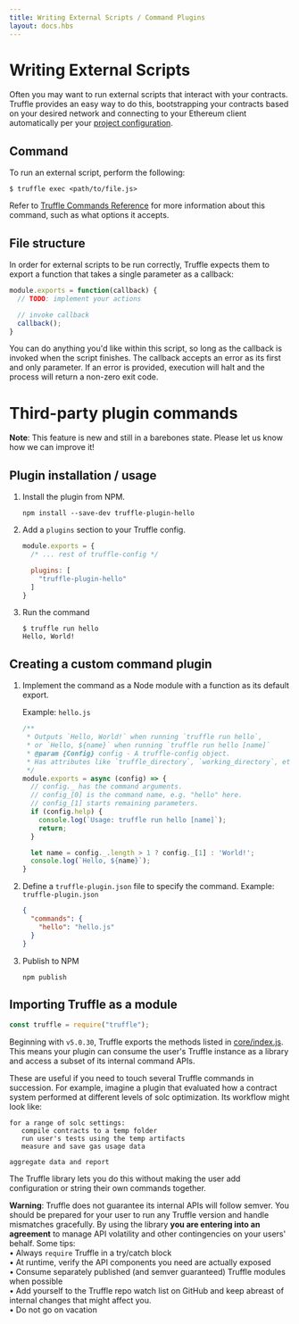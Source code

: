 ```yaml
---
title: Writing External Scripts / Command Plugins
layout: docs.hbs
---
```

# Writing External Scripts

Often you may want to run external scripts that interact with your contracts. Truffle provides an easy way to do this, bootstrapping your contracts based on your desired network and connecting to your Ethereum client automatically per your [project configuration](/docs/truffle/reference/configuration).

## Command

To run an external script, perform the following:

```shell
$ truffle exec <path/to/file.js>
```

Refer to [Truffle Commands Reference](/docs/truffle/reference/truffle-commands#exec) for more information about this command, such as what options it accepts.

## File structure

In order for external scripts to be run correctly, Truffle expects them to export a function that takes a single parameter as a callback:

```javascript
module.exports = function(callback) {
  // TODO: implement your actions

  // invoke callback
  callback();
}
```

You can do anything you'd like within this script, so long as the callback is invoked when the script finishes. The callback accepts an error as its first and only parameter. If an error is provided, execution will halt and the process will return a non-zero exit code.


# Third-party plugin commands

<p class="alert alert-warning">
<i class="far fa-exclamation-triangle"></i> <strong>Note</strong>: This feature is new and still in a barebones state. Please let us
know how we can improve it!
</p>

## Plugin installation / usage

1. Install the plugin from NPM.
   ```shell
   npm install --save-dev truffle-plugin-hello
   ```

2. Add a <code>plugins</code> section to your Truffle config.
   ```javascript
   module.exports = {
     /* ... rest of truffle-config */

     plugins: [
       "truffle-plugin-hello"
     ]
   }
   ```

3. Run the command
   ```shell
   $ truffle run hello
   Hello, World!
   ```


## Creating a custom command plugin

1. Implement the command as a Node module with a function as its default export.

   Example: `hello.js`

   ```javascript
   /**
    * Outputs `Hello, World!` when running `truffle run hello`,
    * or `Hello, ${name}` when running `truffle run hello [name]`
    * @param {Config} config - A truffle-config object.
    * Has attributes like `truffle_directory`, `working_directory`, etc.
    */
   module.exports = async (config) => {
     // config._ has the command arguments.
     // config_[0] is the command name, e.g. "hello" here.
     // config_[1] starts remaining parameters.
     if (config.help) {
       console.log(`Usage: truffle run hello [name]`);
       return;
     }

     let name = config._.length > 1 ? config._[1] : 'World!';
     console.log(`Hello, ${name}`);
   }
   ```

2.  Define a `truffle-plugin.json` file to specify the command.
    Example: <code>truffle-plugin.json</code>

    ```json
    {
      "commands": {
        "hello": "hello.js"
      }
    }
    ```

3.  Publish to NPM

    ```shell
    npm publish
    ```

## Importing Truffle as a module

```javascript
const truffle = require("truffle");
```

Beginning with `v5.0.30`, Truffle exports the methods listed in [core/index.js](https://github.com/trufflesuite/truffle/blob/develop/packages/core/index.js). This means
your plugin can consume the user's Truffle instance as a library and access a subset of its internal command APIs.

These are useful if you need to touch several Truffle commands in succession. For example, imagine a plugin that evaluated how a contract system performed at different levels of solc optimization. Its workflow might look like:
```
for a range of solc settings:
   compile contracts to a temp folder
   run user's tests using the temp artifacts
   measure and save gas usage data

aggregate data and report
```
The Truffle library lets you do this without making the user add configuration or string their own commands together.

<p class="alert alert-danger">
<i class="far fa-times-octagon"></i> <strong>Warning</strong>: Truffle does not guarantee its internal APIs will follow semver. You should be prepared for your user to run any Truffle version and handle mismatches gracefully. By using the library <strong>you are entering into an agreement</strong> to manage API volatility and other contingencies on your users' behalf.
Some tips:<br/>
<span class="d-block mt-2">
&bull; Always <code>require</code> Truffle in a try/catch block<br/>
&bull; At runtime, verify the API components you need are actually exposed<br/>
&bull; Consume separately published (and semver guaranteed) Truffle modules when possible<br/>
&bull; Add yourself to the Truffle repo watch list on GitHub and keep abreast of internal changes that might affect you.<br/>
&bull; Do not go on vacation
</span>
</p>
